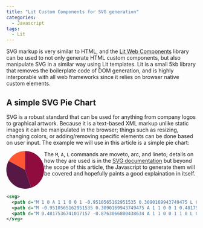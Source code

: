 ```yaml
---
title: "Lit Custom Components for SVG generation"
categories:
  - Javascript
tags:
  - Lit
---
```

SVG markup is very similar to HTML, and the [Lit Web Components](https://lit.dev/) library can be used to not only generate HTML custom components, but also manipulate SVG in a similar way using Lit templates. Lit is a small 5kb library that removes the boilerplate code of DOM generation, and is highly interporable with all web frameworks since it relies on browser native custom elements.

## A simple SVG Pie Chart

SVG is a robust standard that can be used for anything from company logos to graphical artwork.  Because it is a text-based XML markup unlike static images it can be manipulated in the browser; things such as resizing, changing colors, or adding/removing specific elements can be done based on user input.  The example we will use in this article is a simple pie chart:

<svg xmlns="http://www.w3.org/2000/svg" viewBox="-1 -1 2 2" style="transform: rotate(-90deg);height:100px;float:left">
  <path d="M 1 0 A 1 1 0 0 1 -0.9510565162951535 0.3090169943749475 L 0 0" fill="#900C3F"/>
  <path d="M -0.9510565162951535 0.3090169943749475 A 1 1 0 0 1 0.4817536741017157 -0.8763066800438634 L 0 0" fill="#581845"/>
  <path d="M 0.4817536741017157 -0.8763066800438634 A 1 1 0 0 1 1 0 L 0 0" fill="#FF5733"/>
</svg>

The `M`, `A`, `L` commands are moveto, arc, and lineto; details on how they are used is in the [SVG documentation](https://www.w3.org/TR/SVG11/paths.html#PathDataEllipticalArcCommands) but beyond the scope of this article, the Javascript to generate them will be covered and hopefully paints a good explaination in itself.
<br style="clear:left"/>

```xml
<svg>
  <path d="M 1 0 A 1 1 0 0 1 -0.9510565162951535 0.3090169943749475 L 0 0" fill="#900C3F"/>
  <path d="M -0.9510565162951535 0.3090169943749475 A 1 1 0 0 1 0.4817536741017157 -0.8763066800438634 L 0 0" fill="#581845"/>
  <path d="M 0.4817536741017157 -0.8763066800438634 A 1 1 0 0 1 1 0 L 0 0" fill="#FF5733"/>
</svg>
```


